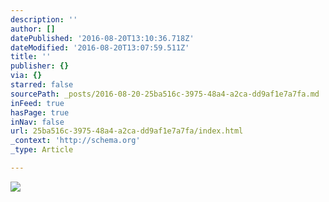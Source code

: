 ```yaml
---
description: ''
author: []
datePublished: '2016-08-20T13:10:36.718Z'
dateModified: '2016-08-20T13:07:59.511Z'
title: ''
publisher: {}
via: {}
starred: false
sourcePath: _posts/2016-08-20-25ba516c-3975-48a4-a2ca-dd9af1e7a7fa.md
inFeed: true
hasPage: true
inNav: false
url: 25ba516c-3975-48a4-a2ca-dd9af1e7a7fa/index.html
_context: 'http://schema.org'
_type: Article

---
```

![](https://the-grid-user-content.s3-us-west-2.amazonaws.com/d3a9f38d-042d-4511-bc1b-f2a17ac14ba4.jpg)